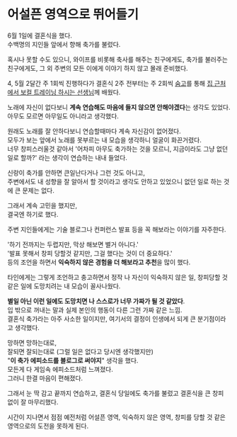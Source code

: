# 어설픈 영역으로 뛰어들기

6월 1일에 결혼식을 했다.  
수백명의 지인들 앞에서 향해 축가를 불렀다.  
  
혹시나 못할 수도 있으니, 와이프를 비롯해 축사를 해주는 친구에게도, 축가를 불러주는 친구에게도, 그 외 주변의 모든 이에게 이야기 하지 않고 몰래 준비했다.  
  
4, 5월 2달간 주 1회씩 진행하다가 결혼식 2주 전부터는 주 2회씩 [숨고](https://soomgo.com/?utm_source=jojoldu.tistory.com)를 통해 [집 근처에서 보컬 트레이닝 하시는 선생님](https://www.soomgo.com/profile/users/2525116)께 배웠다.  
  
노래에 자신이 없다보니 **계속 연습해도 마음에 들지 않으면 안해야겠다**는 생각도 있었다.  
아무도 모르면 아무일도 아니라고 생각했다.  
  
원래도 노래를 잘 안하다보니 연습할때마다 계속 자신감이 없어졌다.  
모두가 보는 앞에서 노래를 못부르는 내 모습을 생각하니 얼굴이 화끈거렸다.  
너무 창피스러울것 같아서 '어차피 아무도 축가하는 것을 모르니, 지금이라도 그냥 없던 일로 할까?' 라는 생각이 연습하는 내내 들었다.  
  
신랑이 축가를 안하면 큰일난다거나 그런 것도 아니고,  
주변에서도 내 성향을 잘 알아서 할 것이라고 생각도 안하고 있었으니 없던 일로 하는 것에 큰 문제는 없다.  
  
그래서 계속 고민을 했지만,  
결국엔 하기로 했다.    

주변 지인들에게는 기술 블로그나 컨퍼런스 발표 등을 꼭 해보라는 이야기를 자주한다.  
  
'하기 전까지는 두렵지만, 막상 해보면 별거 아니다.'  
'발표 못해서 창피 당할것 같지만, 그걸 했다는 것이 더 중요하다.'  
등의 조언을 하면서 **익숙하지 않은 경험을 더 해보라고 추천**을 많이 했다.  
  
타인에게는 그렇게 조언하고 충고하면서 정작 나 자신이 익숙하지 않은 일, 창피당할 것 같은 일에 도망치려는 내 모습이 꼴사나웠다.  
  
**별일 아닌 이런 일에도 도망치면 나 스스로가 너무 가짜가 될 것 같았다**.  
입 밖으로 꺼내는 말과 실제 본인의 행동이 다른 그런 가짜 같은 느낌.  
결혼식 축가라는 아주 사소한 일이지만, 여기서의 결정이 인생에서 되게 큰 분기점이라고 생각했다.  

망하면 망하는대로,  
잘되면 잘되는대로 (그럴 일은 없다고 당시엔 생각했지만)  
"**이 축가 에피소드를 블로그로 써야지**" 생각을 했다.  
모든게 다 게임속 에피소드처럼 느껴졌다.  
그러니 한결 마음이 편해졌다.  
  
그래서 눈 딱 감고 끝까지 연습하고, 결혼식 당일에도 축가를 불렀고 결혼식을 큰 창피 없이 잘 마무리했다.  
  
시간이 지나면서 점점 예전처럼 어설픈 영역, 익숙하지 않은 영역, 창피를 당할 것 같은 영역으로의 도전을 못하게 된다.  

  




  


